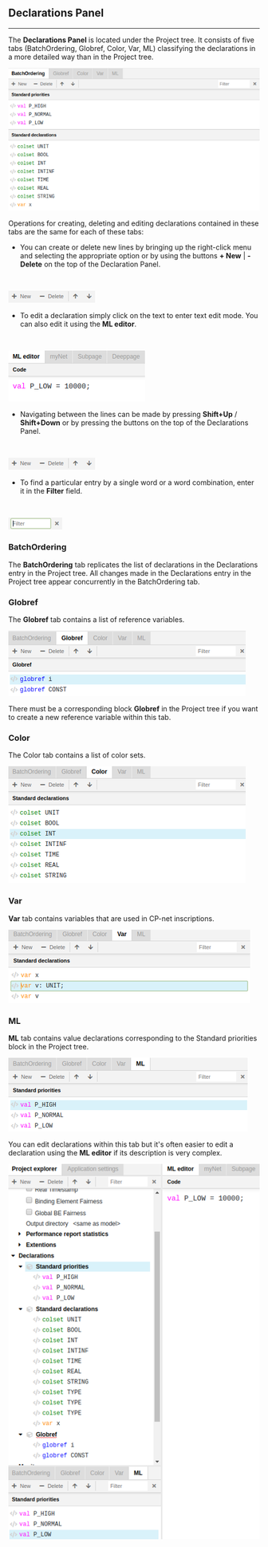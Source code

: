 ## Declarations Panel
---

The **Declarations Panel** is located under the Project tree. It consists of five tabs (BatchOrdering, Globref, Color, Var, ML) classifying the declarations in a more detailed way than in the Project tree.

![Screenshot](img/declarations-panel.png)

Operations for creating, deleting and editing declarations contained in these tabs are the same for each of these tabs:
<br>

- You can create or delete new lines by bringing up the right-click menu and selecting the appropriate option or by using the buttons **+ New** | **- Delete** on the top of the Declaration Panel.
<br>

  ![Screenshot](img/buttons.png)
<br>

- To edit a declaration simply click on the text to enter text edit mode. You can also edit it using the **ML editor**.
<br>

  ![Screenshot](img/ml_editor.png)
<br>

- Navigating between the lines can be made by pressing **Shift+Up** / **Shift+Down** or by pressing the buttons on the top of the Declarations Panel.
<br>

  ![Screenshot](img/buttons.png)
<br>


- To find a particular entry by a single word or a word combination, enter it in the **Filter** field.
<br>

  ![Screenshot](img/filter.png)
<br>
### BatchOrdering

The **BatchOrdering** tab replicates the list of declarations in the Declarations entry in the Project tree. All changes made in the Declarations entry in the Project tree appear concurrently in the BatchOrdering tab.


### Globref
The **Globref** tab contains a list of reference variables.

![Screenshot](img/globref.png)

There must be a corresponding block **Globref** in the Project tree if you want to create a new reference variable within this tab. 

### Color
The Color tab contains a list of color sets. 

![Screenshot](img/color.png)

### Var
**Var** tab contains variables that are used in CP-net inscriptions.

![Screenshot](img/var.png)

### ML
**ML** tab contains value declarations corresponding to the Standard priorities block in the Project tree. 

![Screenshot](img/ML.png)

You can edit declarations within this tab but it's often easier to edit a declaration using the **ML editor** if its description is very complex.

![Screenshot](img/ml-editor.png)